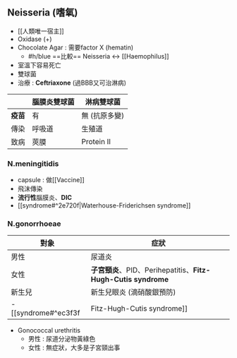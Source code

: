 ## Neisseria (嗜氧)
- [[人類唯一宿主]]
- Oxidase (+)
- Chocolate Agar : 需要factor X (hematin)
	- #h/blue ==比較== Neisseria <-> [[Haemophilus]]
- 室溫下容易死亡
- 雙球菌
- 治療 : **Ceftriaxone** (過BBB又可治淋病)

|           | 腦膜炎雙球菌 | 淋病雙球菌    |
|-----------|--------------|---------------|
| **疫苗**      | 有           | 無 (抗原多變) |
| 傳染      | 呼吸道       | 生殖道        |
| 致病      | 莢膜         | Protein II    |

### N.meningitidis
- capsule : 做[[Vaccine]]
- 飛沫傳染
- **流行性**腦膜炎、**DIC**
- [[syndrome#^2e720f|Waterhouse-Friderichsen syndrome]]
### N.gonorrhoeae
| 對象  | 症狀                                                      |
| --- | ------------------------------------------------------- |
| 男性  | 尿道炎                                                     |
| 女性  | **子宮頸炎**、PID、Perihepatitis、**Fitz-Hugh-Cutis syndrome** |
| 新生兒 | 新生兒眼炎 (滴硝酸銀預防)                                          |
- [[syndrome#^ec3f3f|Fitz-Hugh-Cutis syndrome]]
- Gonococcal urethritis
	- 男性 : 尿道分泌物黃綠色
	- 女性 : 無症狀，大多是子宮頸出事